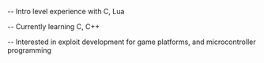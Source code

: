 


-- Intro level experience with C, Lua

-- Currently learning C, C++

-- Interested in exploit development for game platforms, and microcontroller programming


